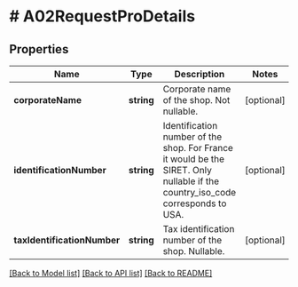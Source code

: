 # # A02RequestProDetails

## Properties

Name | Type | Description | Notes
------------ | ------------- | ------------- | -------------
**corporateName** | **string** | Corporate name of the shop. Not nullable. | [optional]
**identificationNumber** | **string** | Identification number of the shop. For France it would be the SIRET. Only nullable if the country_iso_code corresponds to USA. | [optional]
**taxIdentificationNumber** | **string** | Tax identification number of the shop. Nullable. | [optional]

[[Back to Model list]](../../README.md#models) [[Back to API list]](../../README.md#endpoints) [[Back to README]](../../README.md)
